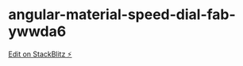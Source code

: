 # angular-material-speed-dial-fab-ywwda6

[Edit on StackBlitz ⚡️](https://stackblitz.com/edit/angular-6-material-speed-dial-fab-ywwda6)
